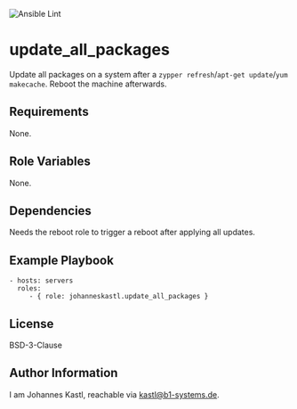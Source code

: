 ![Ansible Lint](https://github.com/johanneskastl/ansible-role-update_all_packages/workflows/Ansible%20Lint/badge.svg)

update_all_packages
=========

Update all packages on a system after a `zypper refresh`/`apt-get update`/`yum makecache`. Reboot the machine afterwards.

Requirements
------------

None.

Role Variables
--------------

None.

Dependencies
------------

Needs the reboot role to trigger a reboot after applying all updates.

Example Playbook
----------------

    - hosts: servers
      roles:
         - { role: johanneskastl.update_all_packages }

License
-------

BSD-3-Clause

Author Information
------------------

I am Johannes Kastl, reachable via kastl@b1-systems.de.
